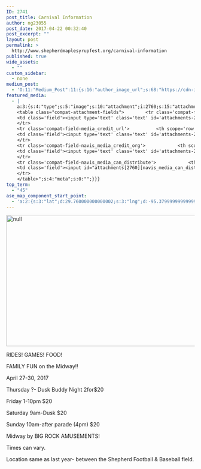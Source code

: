 ```yaml
---
ID: 2741
post_title: Carnival Information
author: ng23055
post_date: 2017-04-22 00:32:40
post_excerpt: ""
layout: post
permalink: >
  http://www.shepherdmaplesyrupfest.org/carnival-information
published: true
wide_assets:
  - ""
custom_sidebar:
  - none
medium_post:
  - 'O:11:"Medium_Post":11:{s:16:"author_image_url";s:68:"https://cdn-images-1.medium.com/fit/c/200/200/0*QRq0o9m-h4b723Zq.jpg";s:10:"author_url";s:28:"https://medium.com/@smsfmich";s:11:"byline_name";N;s:12:"byline_email";N;s:10:"cross_link";s:3:"yes";s:2:"id";s:12:"575ee288065c";s:21:"follower_notification";s:3:"yes";s:7:"license";s:19:"all-rights-reserved";s:14:"publication_id";s:12:"881fb60cdbf3";s:6:"status";s:5:"draft";s:3:"url";s:41:"https://medium.com/@smsfmich/575ee288065c";}'
featured_media:
  - |
    a:3:{s:4:"type";s:5:"image";s:10:"attachment";i:2760;s:15:"attachment_data";a:33:{s:2:"id";i:2760;s:5:"title";s:5:"image";s:8:"filename";s:12:"image-2.jpeg";s:3:"url";s:77:"http://www.shepherdmaplesyrupfest.org/wp-content/uploads/2017/04/image-2.jpeg";s:4:"link";s:57:"http://www.shepherdmaplesyrupfest.org/?attachment_id=2760";s:3:"alt";s:0:"";s:6:"author";s:1:"1";s:11:"description";s:0:"";s:7:"caption";s:0:"";s:4:"name";s:7:"image-5";s:6:"status";s:7:"inherit";s:10:"uploadedTo";i:2741;s:4:"date";i:1492823509000;s:8:"modified";i:1492823512000;s:9:"menuOrder";i:0;s:4:"mime";s:10:"image/jpeg";s:4:"type";s:5:"image";s:7:"subtype";s:4:"jpeg";s:4:"icon";s:74:"http://www.shepherdmaplesyrupfest.org/wp-includes/images/media/default.png";s:13:"dateFormatted";s:14:"April 22, 2017";s:6:"nonces";a:3:{s:6:"update";s:10:"a92b24c8cc";s:6:"delete";s:10:"315fa13a9f";s:4:"edit";s:10:"0e539aaf35";}s:8:"editLink";s:77:"http://www.shepherdmaplesyrupfest.org/wp-admin/post.php?post=2760&action=edit";s:4:"meta";b:0;s:10:"authorName";s:7:"ng23055";s:14:"uploadedToLink";s:77:"http://www.shepherdmaplesyrupfest.org/wp-admin/post.php?post=2741&action=edit";s:15:"uploadedToTitle";s:20:"Carnival Information";s:15:"filesizeInBytes";i:68991;s:21:"filesizeHumanReadable";s:5:"67 KB";s:6:"height";i:539;s:5:"width";i:960;s:11:"orientation";s:9:"landscape";s:5:"sizes";a:4:{s:9:"thumbnail";a:4:{s:6:"height";i:140;s:5:"width";i:140;s:3:"url";s:85:"http://www.shepherdmaplesyrupfest.org/wp-content/uploads/2017/04/image-2-140x140.jpeg";s:11:"orientation";s:9:"landscape";}s:6:"medium";a:4:{s:6:"height";i:189;s:5:"width";i:336;s:3:"url";s:85:"http://www.shepherdmaplesyrupfest.org/wp-content/uploads/2017/04/image-2-336x189.jpeg";s:11:"orientation";s:9:"landscape";}s:5:"large";a:4:{s:6:"height";i:433;s:5:"width";i:771;s:3:"url";s:85:"http://www.shepherdmaplesyrupfest.org/wp-content/uploads/2017/04/image-2-771x433.jpeg";s:11:"orientation";s:9:"landscape";}s:4:"full";a:4:{s:3:"url";s:77:"http://www.shepherdmaplesyrupfest.org/wp-content/uploads/2017/04/image-2.jpeg";s:6:"height";i:539;s:5:"width";i:960;s:11:"orientation";s:9:"landscape";}}s:6:"compat";a:2:{s:4:"item";s:1723:"<input type="hidden" name="attachments[2760][menu_order]" value="0" /><p class="media-types media-types-required-info">Required fields are marked <span class="required">*</span></p>
    <table class="compat-attachment-fields">		<tr class='compat-field-media_credit'>			<th scope='row' class='label'><label for='attachments-2760-media_credit'><span class='alignleft'>Credit</span><br class='clear' /></label></th>
    <td class='field'><input type='text' class='text' id='attachments-2760-media_credit' name='attachments[2760][media_credit]' value=''  /></td>
    </tr>
    <tr class='compat-field-media_credit_url'>			<th scope='row' class='label'><label for='attachments-2760-media_credit_url'><span class='alignleft'>Credit URL</span><br class='clear' /></label></th>
    <td class='field'><input type='text' class='text' id='attachments-2760-media_credit_url' name='attachments[2760][media_credit_url]' value=''  /></td>
    </tr>
    <tr class='compat-field-navis_media_credit_org'>			<th scope='row' class='label'><label for='attachments-2760-navis_media_credit_org'><span class='alignleft'>Organization</span><br class='clear' /></label></th>
    <td class='field'><input type='text' class='text' id='attachments-2760-navis_media_credit_org' name='attachments[2760][navis_media_credit_org]' value=''  /></td>
    </tr>
    <tr class='compat-field-navis_media_can_distribute'>			<th scope='row' class='label'><label for='attachments-2760-navis_media_can_distribute'><span class='alignleft'>Can<br />distribute?</span><br class='clear' /></label></th>
    <td class='field'><input id="attachments[2760][navis_media_can_distribute]" name="attachments[2760][navis_media_can_distribute]" type="checkbox" value="1"  /></td>
    </tr>
    </table>";s:4:"meta";s:0:"";}}}
top_term:
  - "45"
ase_map_component_start_point:
  - 'a:2:{s:3:"lat";d:29.760000000000002;s:3:"lng";d:-95.379999999999995;}'
---
```

<p><img src="http://www.shepherdmaplesyrupfest.org/wp-content/uploads/2017/04/image-2.jpeg" width="624" height="350" alt="null" title="null"></p>
<p></p>
<p>RIDES! GAMES! FOOD!</p>
<p>FAMILY FUN on the Midway!!</p>
<p>April 27-30, 2017</p>
<p>Thursday ?- Dusk Buddy Night 2for$20</p>
<p>Friday 1-10pm $20</p>
<p>Saturday 9am-Dusk $20</p>
<p>Sunday 10am-after parade (4pm) $20</p>
<p>Midway by BIG ROCK AMUSEMENTS!</p>
<p>Times can vary.</p>
<p>Location same as last year- between the Shepherd Football & Baseball field.</p>